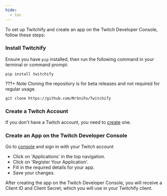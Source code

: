 ```yaml
---
hide:
  - toc
---
```


To set up Twitchify and create an app on the Twitch Developer Console, follow these steps:

### Install Twitchify

Ensure you have `pip` installed, then run the following command in your terminal or command prompt:

```shell
pip install twitchify
```

???+ Note
    Cloning the repository is for beta releases and not required for regular usage.

```shell
git clone https://github.com/MrSniFo/Twitchify
```

### Create a Twitch Account
If you don't have a Twitch account, you need to [create](https://www.twitch.tv/signup) one.

### Create an App on the Twitch Developer Console

Go to [console](https://dev.twitch.tv/console) and sign in with your Twitch account

- Click on 'Applications' in the top navigation.
- Click on 'Register Your Application'.
- Fill in the required details for your app.
- Save your changes.

After creating the app on the Twitch Developer Console, you will receive a Client ID and Client Secret,
which you will use in your Twitchify client.